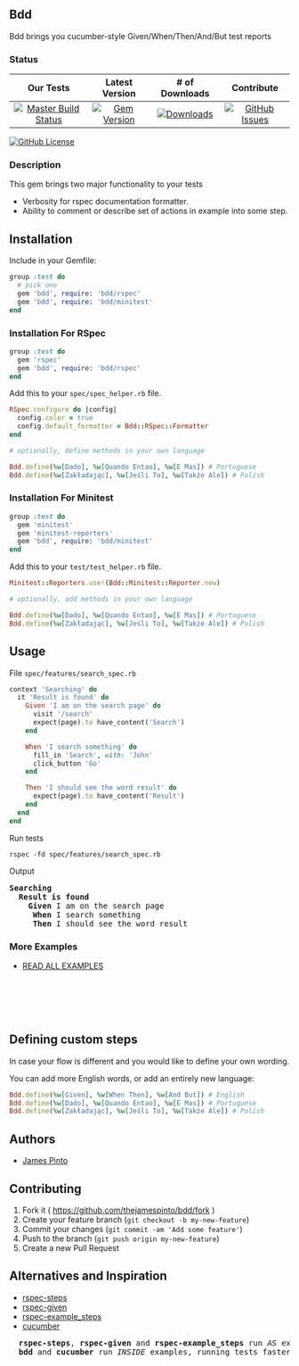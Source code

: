 ## Bdd

Bdd brings you cucumber-style Given/When/Then/And/But test reports

### Status

| Our Tests | Latest Version | # of Downloads | Contribute |
| :----: | :----: | :----: | :----: |
| [![Master Build Status](https://travis-ci.org/thejamespinto/bdd.svg?branch=master)](https://travis-ci.org/thejamespinto/bdd) | [![Gem Version](https://img.shields.io/gem/v/bdd.svg)](https://rubygems.org/gems/bdd) | [![Downloads](http://img.shields.io/gem/dt/bdd.svg)](https://rubygems.org/gems/bdd) | [![GitHub Issues](https://img.shields.io/github/issues/thejamespinto/bdd.svg)](https://rubygems.org/gems/bdd) |

[![GitHub License](https://img.shields.io/github/license/mashape/apistatus.svg)](https://rubygems.org/gems/bdd)




### Description

This gem brings two major functionality to your tests

* Verbosity for rspec documentation formatter.
* Ability to comment or describe set of actions in example into some step.








## Installation

Include in your Gemfile:

```ruby
group :test do
  # pick one
  gem 'bdd', require: 'bdd/rspec'
  gem 'bdd', require: 'bdd/minitest'
end
```




### Installation For RSpec

```ruby
group :test do
  gem 'rspec'
  gem 'bdd', require: 'bdd/rspec'
end
```

Add this to your `spec/spec_helper.rb` file.

```ruby
RSpec.configure do |config|
  config.color = true
  config.default_formatter = Bdd::RSpec::Formatter
end

# optionally, define methods in your own language

Bdd.define(%w[Dado], %w[Quando Entao], %w[E Mas]) # Portuguese
Bdd.define(%w[Zakładając], %w[Jeśli To], %w[Także Ale]) # Polish
```




### Installation For Minitest

```ruby
group :test do
  gem 'minitest'
  gem 'minitest-reporters'
  gem 'bdd', require: 'bdd/minitest'
end
```

Add this to your `test/test_helper.rb` file.

```ruby
Minitest::Reporters.use!(Bdd::Minitest::Reporter.new)

# optionally, add methods in your own language

Bdd.define(%w[Dado], %w[Quando Entao], %w[E Mas]) # Portuguese
Bdd.define(%w[Zakładając], %w[Jeśli To], %w[Także Ale]) # Polish
```






## Usage

File `spec/features/search_spec.rb`

```ruby
context 'Searching' do
  it 'Result is found' do
    Given 'I am on the search page' do
      visit '/search'
      expect(page).to have_content('Search')
    end

    When 'I search something' do
      fill_in 'Search', with: 'John'
      click_button 'Go'
    end

    Then 'I should see the word result' do
      expect(page).to have_content('Result')
    end
  end
end
```

Run tests

`rspec -fd spec/features/search_spec.rb`

Output

<pre>
<b>Searching</b>
  <b>Result is found</b>
    <b>Given</b> I am on the search page
    <b> When</b> I search something
    <b> Then</b> I should see the word result
</pre>


### More Examples

* [READ ALL EXAMPLES](http://github.com/thejamespinto/bdd/tree/master/examples)

<br><br><br><br>




## Defining custom steps

In case your flow is different and you would like to define your own wording.

You can add more English words, or add an entirely new language:

```ruby
Bdd.define(%w[Given], %w[When Then], %w[And But]) # English
Bdd.define(%w[Dado], %w[Quando Entao], %w[E Mas]) # Portuguese
Bdd.define(%w[Zakładając], %w[Jeśli To], %w[Także Ale]) # Polish
```




## Authors

* [James Pinto](http://github.com/thejamespinto)



## Contributing

1. Fork it ( https://github.com/thejamespinto/bdd/fork )
2. Create your feature branch (`git checkout -b my-new-feature`)
3. Commit your changes (`git commit -am 'Add some feature'`)
4. Push to the branch (`git push origin my-new-feature`)
5. Create a new Pull Request

## Alternatives and Inspiration

* [rspec-steps](https://github.com/LRDesign/rspec-steps)
* [rspec-given](https://github.com/jimweirich/rspec-given)
* [rspec-example_steps](https://github.com/railsware/rspec-example_steps)
* [cucumber](https://github.com/cucumber/cucumber)

<pre>
  <b>rspec-steps</b>, <b>rspec-given</b> and <b>rspec-example_steps</b> run <i>AS</i> examples.
  <b>bdd</b> and <b>cucumber</b> run <i>INSIDE</i> examples, running tests faster.
</pre>
